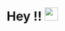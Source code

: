 # Hey !! <img src="https://raw.githubusercontent.com/MartinHeinz/MartinHeinz/master/wave.gif" width="30px">
